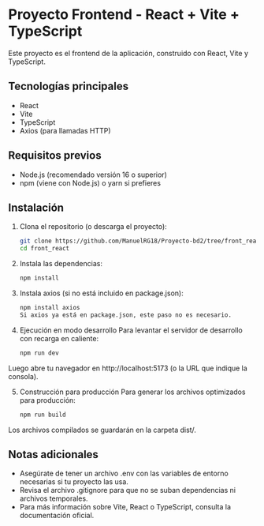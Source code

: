# Proyecto Frontend - React + Vite + TypeScript

Este proyecto es el frontend de la aplicación, construido con React, Vite y TypeScript.

## Tecnologías principales

- React
- Vite
- TypeScript
- Axios (para llamadas HTTP)

## Requisitos previos

- Node.js (recomendado versión 16 o superior)
- npm (viene con Node.js) o yarn si prefieres

## Instalación

1. Clona el repositorio (o descarga el proyecto):

   ```bash
   git clone https://github.com/ManuelRG18/Proyecto-bd2/tree/front_react
   cd front_react
2. Instala las dependencias:

   ```bash
   npm install

3. Instala axios (si no está incluido en package.json):

   ```bash
   npm install axios
   Si axios ya está en package.json, este paso no es necesario.

4. Ejecución en modo desarrollo
Para levantar el servidor de desarrollo con recarga en caliente:

   ```bash
   npm run dev

Luego abre tu navegador en http://localhost:5173 (o la URL que indique la consola).

5. Construcción para producción
Para generar los archivos optimizados para producción:

   ```bash
   npm run build
   
Los archivos compilados se guardarán en la carpeta dist/.

## Notas adicionales
- Asegúrate de tener un archivo .env con las variables de entorno necesarias si tu proyecto las usa.
- Revisa el archivo .gitignore para que no se suban dependencias ni archivos temporales.
- Para más información sobre Vite, React o TypeScript, consulta la documentación oficial.
